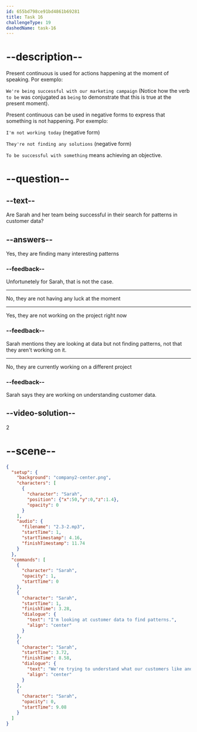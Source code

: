 ```yaml
---
id: 655bd798ce91bd4861b69281
title: Task 16
challengeType: 19
dashedName: task-16
---
```


<!-- (Audio) Sarah: I'm looking at customer data to find patterns. We're trying to understand what our customers like and what they buy, but we are not having any luck at the moment. -->

# --description--

Present continuous is used for actions happening at the moment of speaking. Por exemplo:

`We're being successful with our marketing campaign` (Notice how the verb `to be` was conjugated as `being` to demonstrate that this is true at the present moment).

Present continuous can be used in negative forms to express that something is not happening. Por exemplo:

`I'm not working today` (negative form)

`They're not finding any solutions` (negative form)

`To be successful with something` means achieving an objective.

# --question--

## --text--

Are Sarah and her team being successful in their search for patterns in customer data?

## --answers--

Yes, they are finding many interesting patterns

### --feedback--

Unfortunetely for Sarah, that is not the case.

---

No, they are not having any luck at the moment

---

Yes, they are not working on the project right now

### --feedback--

Sarah mentions they are looking at data but not finding patterns, not that they aren't working on it.

---

No, they are currently working on a different project

### --feedback--

Sarah says they are working on understanding customer data.

## --video-solution--

2

# --scene--

```json
{
  "setup": {
    "background": "company2-center.png",
    "characters": [
      {
        "character": "Sarah",
        "position": {"x":50,"y":0,"z":1.4},
        "opacity": 0
      }
    ],
    "audio": {
      "filename": "2.3-2.mp3",
      "startTime": 1,
      "startTimestamp": 4.16,
      "finishTimestamp": 11.74
    }
  },
  "commands": [
    {
      "character": "Sarah",
      "opacity": 1,
      "startTime": 0
    },
    {
      "character": "Sarah",
      "startTime": 1,
      "finishTime": 3.28,
      "dialogue": {
        "text": "I'm looking at customer data to find patterns.",
        "align": "center"
      }
    },
    {
      "character": "Sarah",
      "startTime": 3.72,
      "finishTime": 8.58,
      "dialogue": {
        "text": "We're trying to understand what our customers like and what they buy, but we're not having any luck at the moment.",
        "align": "center"
      }
    },
    {
      "character": "Sarah",
      "opacity": 0,
      "startTime": 9.08
    }
  ]
}
```
